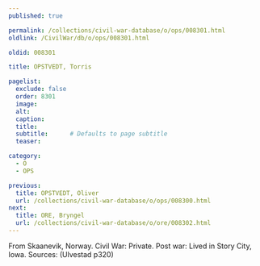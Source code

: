```yaml
---
published: true

permalink: /collections/civil-war-database/o/ops/008301.html
oldlink: /CivilWar/db/o/ops/008301.html

oldid: 008301

title: OPSTVEDT, Torris

pagelist:
  exclude: false
  order: 8301
  image: 
  alt:
  caption:
  title:
  subtitle:      # Defaults to page subtitle
  teaser:

category: 
  - O 
  - OPS

previous:
  title: OPSTVEDT, Oliver
  url: /collections/civil-war-database/o/ops/008300.html  
next:
  title: ORE, Bryngel
  url: /collections/civil-war-database/o/ore/008302.html   
---
```

From Skaanevik, Norway. Civil War: Private. Post war: Lived in Story City, Iowa. Sources: (Ulvestad p320)